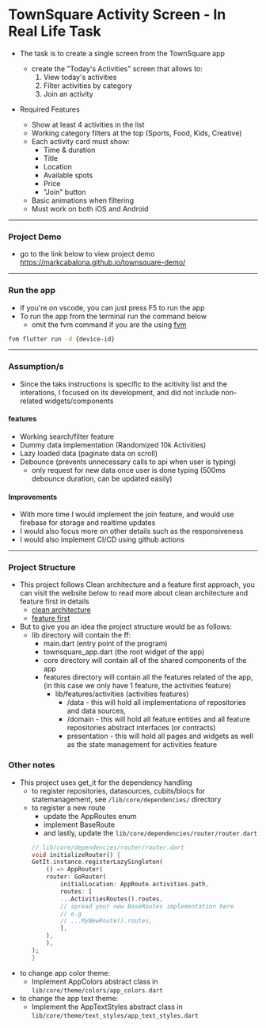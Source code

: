 # TownSquare Activity Screen - In Real Life Task

- The task is to create a single screen from the TownSquare app
  - create the "Today's Activities" screen that allows to:
    1. View today's activities
    2. Filter activities by category
    3. Join an activity

- Required Features
  - Show at least 4 activities in the list
  - Working category filters at the top (Sports, Food, Kids, Creative)
  - Each activity card must show:
    - Time & duration
    - Title
    - Location
    - Available spots
    - Price
    - "Join" button
  - Basic animations when filtering
  - Must work on both iOS and Android
---
### Project Demo
- go to the link below to view project demo
https://markcabalona.github.io/townsquare-demo/
---
### Run the app
- If you're on vscode, you can just press F5 to run the app
- To run the app from the terminal run the command below
  - omit the fvm command if you are the using [fvm](https://fvm.app/)
```bash
fvm flutter run -d {device-id}
```
---
### Assumption/s
- Since the taks instructions is specific to the acitivity list and the interations, I focused on its development, and did not include non-related widgets/components 
#### features
 - Working search/filter feature
 - Dummy data implementation (Randomized 10k Activities)
 - Lazy loaded data (paginate data on scroll)
 - Debounce (prevents unnecessary calls to api when user is typing)
   - only request for new data once user is done typing (500ms debounce duration, can be updated easily)
#### Improvements
- With more time I would implement the join feature, and would use firebase for storage and realtime updates
- I would also focus more on other details such as the responsiveness
- I would also implement CI/CD using github actions
---
### Project Structure
- This project follows Clean architecture and a feature first approach, you can visit the website below to read more about clean architecture and feature first in details
  - [clean architecture](https://blog.cleancoder.com/uncle-bob/2012/08/13/the-clean-architecture.html)
  - [feature first](https://codewithandrea.com/articles/flutter-project-structure/#feature-first-layers-inside-features) 
- But to give you an idea the project structure would be as follows:
  - lib directory will contain the ff:
    - main.dart (entry point of the program)
    - townsquare_app.dart (the root widget of the app)
    - core directory will contain all of the shared components of the app
    - features directory will contain all the features related of the app, (in this case we only have 1 feature, the activities feature)
       - lib/features/activities (activities features)
         - /data - this will hold all implementations of repositories and data sources,
         - /domain - this will hold all feature entities and all feature repositories abstract interfaces (or contracts)
         - presentation - this will hold all pages and widgets as well as the state management for activities feature

### Other notes
- This project uses get_it for the dependency handling
  - to register repositories, datasources, cubits/blocs for statemanagement, see `/lib/core/dependencies/` directory
  - to register a new route
    - update the AppRoutes enum
    - implement BaseRoute
    - and lastly, update the `lib/core/dependencies/router/router.dart`
    ```dart
    // lib/core/dependencies/router/router.dart
    void initializeRouter() {
    GetIt.instance.registerLazySingleton(
        () => AppRouter(
        router: GoRouter(
            initialLocation: AppRoute.activities.path,
            routes: [
            ...ActivitiesRoutes().routes,
            // spread your new BaseRoutes implementation here
            // e.g 
            // ...MyNewRoute().routes,
            ],
        ),
        ),
    );
    }
    ```
- to change app color theme:
  - Implement AppColors abstract class in `lib/core/theme/colors/app_colors.dart`
- to change the app text theme:
  - Implement the AppTextStyles abstract class in `lib/core/theme/text_styles/app_text_styles.dart`